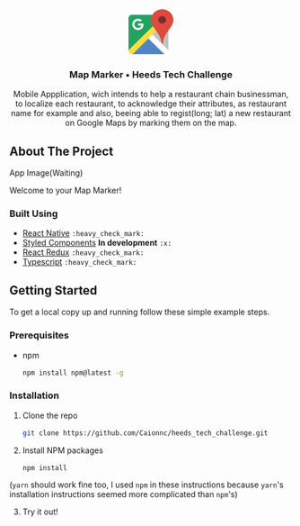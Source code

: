 <div align="center">
  <a href="https://github.com/Caionnc/heeds_tech_challenge">
    <img src="src/assets/images/googleMapsIcon.png" alt="Logo" width="80" height="80">
  </a>

<h3 align="center">Map Marker • Heeds Tech Challenge </h3>

 <p align="center">
    Mobile Appplication, wich intends to help a restaurant chain businessman, to localize each restaurant, to acknowledge their attributes, as restaurant name for example and also, beeing able to regist(long; lat) a new restaurant on Google Maps by marking them on the map.
</div>

<!-- ABOUT THE PROJECT -->

## About The Project

App Image(Waiting)

Welcome to your Map Marker!  


### Built Using

- [React Native](https://reactjs.org/) `:heavy_check_mark:`
- [Styled Components](https://styled-components.com/)  <b>In development</b> `:x:`
- [React Redux](https://redux.js.org/) `:heavy_check_mark:`
- [Typescript](https://www.typescriptlang.org/) `:heavy_check_mark:`

<!-- GETTING STARTED -->

## Getting Started

To get a local copy up and running follow these simple example steps.

### Prerequisites

- npm
  ```sh
  npm install npm@latest -g
  ```

### Installation

1. Clone the repo
   ```sh
   git clone https://github.com/Caionnc/heeds_tech_challenge.git
   ```
2. Install NPM packages
   ```sh
   npm install
   ```
(`yarn` should work fine too, I used `npm` in these instructions because `yarn`'s installation instructions seemed more complicated than `npm`'s)

3. Try it out!

